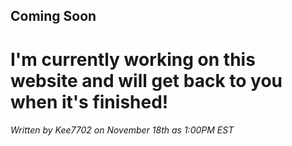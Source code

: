 ## Coming Soon
# I'm currently working on this website and will get back to you when it's finished!
###### Written by Kee7702 on November 18th as 1:00PM EST

